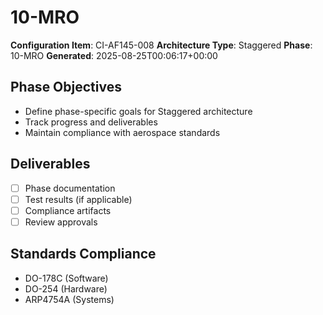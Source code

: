 # 10-MRO

**Configuration Item**: CI-AF145-008
**Architecture Type**: Staggered
**Phase**: 10-MRO
**Generated**: 2025-08-25T00:06:17+00:00

## Phase Objectives
- Define phase-specific goals for Staggered architecture
- Track progress and deliverables
- Maintain compliance with aerospace standards

## Deliverables
- [ ] Phase documentation
- [ ] Test results (if applicable)
- [ ] Compliance artifacts
- [ ] Review approvals

## Standards Compliance
- DO-178C (Software)
- DO-254 (Hardware)
- ARP4754A (Systems)
